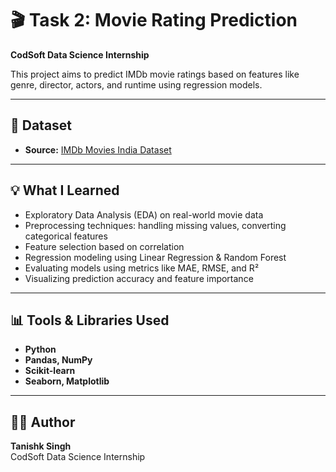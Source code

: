 # 🎬 Task 2: Movie Rating Prediction  
**CodSoft Data Science Internship**

This project aims to predict IMDb movie ratings based on features like genre, director, actors, and runtime using regression models.

---

## 📂 Dataset

- **Source:** [IMDb Movies India Dataset](https://www.kaggle.com/datasets/sagnik1511/imdb-indian-movies-dataset)

---

## 💡 What I Learned

- Exploratory Data Analysis (EDA) on real-world movie data  
- Preprocessing techniques: handling missing values, converting categorical features  
- Feature selection based on correlation  
- Regression modeling using Linear Regression & Random Forest  
- Evaluating models using metrics like MAE, RMSE, and R²  
- Visualizing prediction accuracy and feature importance

---

## 📊 Tools & Libraries Used

- **Python**
- **Pandas, NumPy**
- **Scikit-learn**
- **Seaborn, Matplotlib**

---

## 👨‍💻 Author

**Tanishk Singh**  
CodSoft Data Science Internship
